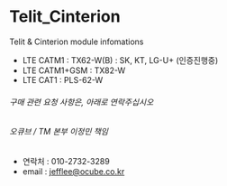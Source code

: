 # Telit_Cinterion
 Telit &amp; Cinterion module infomations 
 - LTE CATM1 : TX62-W(B) : SK, KT, LG-U+ (인증진행중)
 - LTE CATM1+GSM : TX82-W
 - LTE CAT1 : PLS-62-W


######  구매 관련 요청 사항은, 아래로 연락주십시오

###### 오큐브 / TM 본부 이정민 책임 

  - 연락처 : 010-2732-3289 
  - email : jefflee@ocube.co.kr
